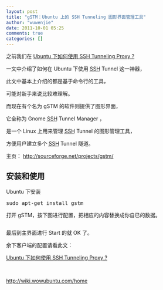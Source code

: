 ```yaml
---
layout: post
title: "gSTM：Ubuntu 上的 SSH Tunneling 图形界面管理工具"
author: "wuwenjie"
date: 2011-10-01 05:25
comments: true
categories: []
---
```

<div>

之前我们在 <a title="blog:ubuntu_ssh_tunneling" href="http://wiki.wowubuntu.com/blog/ubuntu_ssh_tunneling">Ubuntu 下如何使用 SSH Tunneling Proxy ?</a>

一文中介绍了如何在 Ubuntu 下使用 <acronym title="Secure Shell">SSH</acronym> Tunnel 这一神器，

此文中基本上介绍的都是基于命令行的工具，

可能对新手来说比较难理解。

而现在有个名为 gSTM 的软件则提供了图形界面，

它全称为 Gnome <acronym title="Secure Shell">SSH</acronym> Tunnel Manager ，

是一个 Linux 上用来管理 <acronym title="Secure Shell">SSH</acronym> Tunnel 的图形管理工具，

方便用户建立多个 <acronym title="Secure Shell">SSH</acronym> Tunnel 隧道。

主页： <a title="http://sourceforge.net/projects/gstm/" rel="nofollow" href="http://sourceforge.net/projects/gstm/" target="_blank">http://sourceforge.net/projects/gstm/</a>

</div>
<h2><a id="安装和使用" name="安装和使用">安装和使用</a></h2>
<div>

Ubuntu 下安装
<pre>sudo apt-get install gstm</pre>
打开 gSTM，按下图进行配置，把相应的内容替换成你自已的数据。

<a title="blog:screenshot_008.png" href="http://wiki.wowubuntu.com/_detail/blog/screenshot_008.png?id=blog%3Agstm"><img src="http://wiki.wowubuntu.com/_media/blog/screenshot_008.png" alt="" /></a>

最后到主界面进行 Start 的就 OK 了。

余下客户端的配置请看此文：

<a title="blog:ubuntu_ssh_tunneling" href="http://wiki.wowubuntu.com/blog/ubuntu_ssh_tunneling">Ubuntu 下如何使用 SSH Tunneling Proxy ?</a>

&nbsp;

<a title="http://wiki.wowubuntu.com/home" href="http://wiki.wowubuntu.com/home" target="_blank">http://wiki.wowubuntu.com/home</a>

</div>